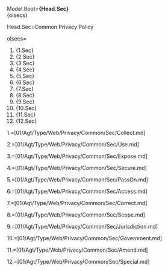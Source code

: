 Model.Root=<b>{Head.Sec}</b><br>{olsecs}

Head.Sec=Common Privacy Policy

olsecs=<ol><li>{1.Sec}<li>{2.Sec}<li>{3.Sec}<li>{4.Sec}<li>{5.Sec}<li>{6.Sec}<li>{7.Sec}<li>{8.Sec}<li>{9.Sec}<li>{10.Sec}<li>{11.Sec}<li>{12.Sec}</ol>

1.=[01/Agt/Type/Web/Privacy/Common/Sec/Collect.md]

2.=[01/Agt/Type/Web/Privacy/Common/Sec/Use.md]

3.=[01/Agt/Type/Web/Privacy/Common/Sec/Expose.md]

4.=[01/Agt/Type/Web/Privacy/Common/Sec/Secure.md]

5.=[01/Agt/Type/Web/Privacy/Common/Sec/PassOn.md]

6.=[01/Agt/Type/Web/Privacy/Common/Sec/Access.md]

7.=[01/Agt/Type/Web/Privacy/Common/Sec/Correct.md]

8.=[01/Agt/Type/Web/Privacy/Common/Sec/Scope.md]

9.=[01/Agt/Type/Web/Privacy/Common/Sec/Jurisdiction.md]

10.=[01/Agt/Type/Web/Privacy/Common/Sec/Government.md]

11.=[01/Agt/Type/Web/Privacy/Common/Sec/Amend.md]

12.=[01/Agt/Type/Web/Privacy/Common/Sec/Special.md]
